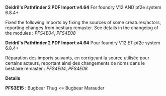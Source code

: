 **Deidril's Pathfinder 2 PDF Import v4.64**
For foundry V12 AND pf2e system 6.8.4+

Fixed the following imports by fixing the sources of some creatures/actors, reporting changes from bestiary remaster.
See details in the changelog of the modules : 
*PFS4E04*, *PFS4E08*


**Deidril's Pathfinder 2 PDF Import v4.64**
Pour foundry V12 ET pf2e system 6.8.4+

Réparation des imports suivants, en corrigeant la source utilisée pour certains acteurs, reportant ainsi des changements de noms
dans le bestiaire remaster :
*PFS4E04*, *PFS4E08*

**Details** 

**PFS3E15** : Bugbear Thug <= Bugbear Marauder

